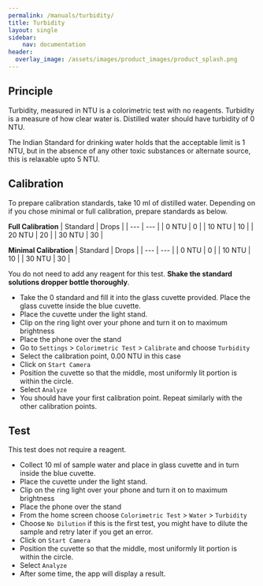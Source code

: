 ```yaml
---
permalink: /manuals/turbidity/
title: Turbidity
layout: single
sidebar: 
    nav: documentation
header:
  overlay_image: /assets/images/product_images/product_splash.png
---
```

## Principle
Turbidity, measured in NTU is a colorimetric test with no reagents. Turbidity is a measure of how clear water is. Distilled water should have turbidity of 0 NTU.

The Indian Standard for drinking water holds that the acceptable limit is 1 NTU, but in the absence of any other toxic substances or alternate source, this is relaxable upto 5 NTU.

## Calibration
To prepare calibration standards, take 10 ml of distilled water. Depending on if you chose minimal or full calibration, prepare standards as below.

**Full Calibration**
| Standard | Drops |
| --- | --- |
| 0 NTU | 0 |
| 10 NTU | 10 |
| 20 NTU | 20 |
| 30 NTU | 30 |

**Minimal Calibration**
| Standard | Drops |
| --- | --- |
| 0 NTU | 0 |
| 10 NTU | 10 |
| 30 NTU | 30 |

You do not need to add any reagent for this test. **Shake the standard solutions dropper bottle thoroughly**.

* Take the 0 standard and fill it into the glass cuvette provided. Place the glass cuvette inside the blue cuvette.
* Place the cuvette under the light stand.
* Clip on the ring light over your phone and turn it on to maximum brightness
* Place the phone over the stand
* Go to `Settings` > `Colorimetric Test` > `Calibrate` and choose `Turbidity`
* Select the calibration point, 0.00 NTU in this case
* Click on `Start Camera`
* Position the cuvette so that the middle, most uniformly lit portion is within the circle.
* Select `Analyze`
* You should have your first calibration point. Repeat similarly with the other calibration points.

## Test
This test does not require a reagent.

* Collect 10 ml of sample water and place in glass cuvette and in turn inside the blue cuvette.
* Place the cuvette under the light stand.
* Clip on the ring light over your phone and turn it on to maximum brightness
* Place the phone over the stand
* From the home screen choose `Colorimetric Test` > `Water` > `Turbidity`
* Choose `No Dilution` if this is the first test, you might have to dilute the sample and retry later if you get an error.
* Click on `Start Camera`
* Position the cuvette so that the middle, most uniformly lit portion is within the circle.
* Select `Analyze`
* After some time, the app will display a result.